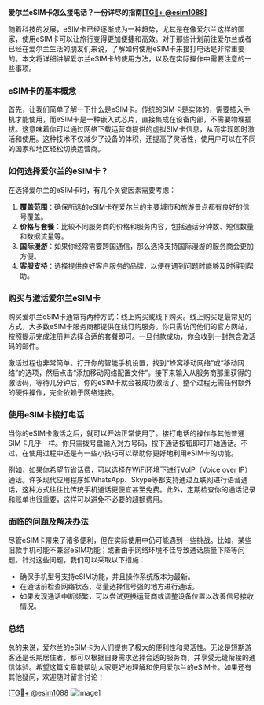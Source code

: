 **爱尔兰eSIM卡怎么接电话？一份详尽的指南[[TG💪+ @esim1088](https://t.me/s/esim1088)]**

随着科技的发展，eSIM卡已经逐渐成为一种趋势，尤其是在像爱尔兰这样的国家，使用eSIM卡可以让旅行变得更加便捷和高效。对于那些计划前往爱尔兰或者已经在爱尔兰生活的朋友们来说，了解如何使用eSIM卡来接打电话是非常重要的。本文将详细讲解爱尔兰eSIM卡的使用方法，以及在实际操作中需要注意的一些事项。

### eSIM卡的基本概念

首先，让我们简单了解一下什么是eSIM卡。传统的SIM卡是实体的，需要插入手机才能使用，而eSIM卡是一种嵌入式芯片，直接集成在设备内部，不需要物理插拔。这意味着你可以通过网络下载运营商提供的虚拟SIM卡信息，从而实现即时激活和使用。这种技术不仅减少了设备的体积，还提高了灵活性，使用户可以在不同的国家和地区轻松切换运营商。

### 如何选择爱尔兰的eSIM卡？

在选择爱尔兰的eSIM卡时，有几个关键因素需要考虑：

1. **覆盖范围**：确保所选的eSIM卡在爱尔兰的主要城市和旅游景点都有良好的信号覆盖。
2. **价格与套餐**：比较不同服务商的价格和服务内容，包括通话分钟数、短信数量和数据流量等。
3. **国际漫游**：如果你经常需要跨国通信，那么选择支持国际漫游的服务商会更加方便。
4. **客服支持**：选择提供良好客户服务的品牌，以便在遇到问题时能够及时得到帮助。

### 购买与激活爱尔兰eSIM卡

购买爱尔兰eSIM卡通常有两种方式：线上购买或线下购买。线上购买是最常见的方式，大多数eSIM卡服务商都提供在线订购服务。你只需访问他们的官方网站，按照提示完成注册并选择合适的套餐即可。一旦付款成功，你会收到一封包含激活码的邮件。

激活过程也非常简单。打开你的智能手机设置，找到“蜂窝移动网络”或“移动网络”的选项，然后点击“添加移动网络配置文件”。接下来输入从服务商那里获得的激活码，等待几分钟后，你的eSIM卡就会被成功激活了。整个过程无需任何额外的硬件操作，完全依赖于网络连接。

### 使用eSIM卡接打电话

当你的eSIM卡激活之后，就可以开始正常使用了。接打电话的操作与其他普通SIM卡几乎一样。你只需拨号盘输入对方号码，按下通话按钮即可开始通话。不过，在使用过程中还是有一些小技巧可以帮助你更好地利用eSIM卡的功能。

例如，如果你希望节省话费，可以选择在WiFi环境下进行VoIP（Voice over IP）通话。许多现代应用程序如WhatsApp、Skype等都支持通过互联网进行语音通话，这种方式往往比传统手机通话更便宜甚至免费。此外，定期检查你的通话记录和账单也很重要，这样可以避免不必要的超额费用。

### 面临的问题及解决办法

尽管eSIM卡带来了诸多便利，但在实际使用中仍可能遇到一些挑战。比如，某些旧款手机可能不兼容eSIM功能；或者由于网络环境不佳导致通话质量下降等问题。针对这些问题，我们可以采取以下措施：

- 确保手机型号支持eSIM功能，并且操作系统版本为最新。
- 在通话前检查网络状态，尽量选择信号强的地方进行通话。
- 如果发现通话中断频繁，可以尝试更换运营商或调整设备位置以改善信号接收情况。

### 总结

总的来说，爱尔兰的eSIM卡为人们提供了极大的便利性和灵活性。无论是短期游客还是长期居住者，都可以根据自身需求选择合适的服务商，并享受无缝衔接的通信体验。希望这篇文章能帮助大家更好地理解和使用爱尔兰的eSIM卡。如果还有其他疑问，欢迎随时留言讨论！

[[TG💪+ @esim1088](https://t.me/s/esim1088) ![Image](https://i.postimg.cc/4NQfJmqS/Snipaste-2025-05-13-00-14-12.png)]